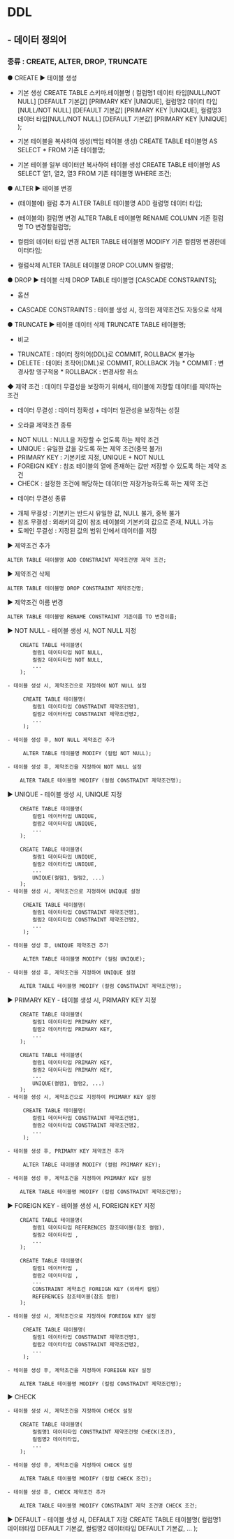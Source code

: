 # DDL
## - 데이터 정의어
### 종류 : CREATE, ALTER, DROP, TRUNCATE

● CREATE
▶ 테이블 생성
- 기본 생성
CREATE TABLE 스키마.테이블명 (
    컬럼명1 데이터 타입[NULL/NOT NULL] [DEFAULT 기본값] [PRIMARY KEY |UNIQUE],
    컬럼명2 데이터 타입[NULL/NOT NULL] [DEFAULT 기본값] [PRIMARY KEY |UNIQUE],
    컬럼명3 데이터 타입[NULL/NOT NULL] [DEFAULT 기본값] [PRIMARY KEY |UNIQUE]
);

- 기본 테이블을 복사하여 생성(백업 테이블 생성)
CREATE TABLE 테이블명
AS SELECT * FROM 기존 테이블명;

- 기본 테이블 일부 데이터만 복사하여 테이블 생성
CREATE TABLE 테이블명
AS SELECT 열1, 열2, 열3
    FROM 기존 테이블명
    WHERE 조건;

● ALTER
▶ 테이블 변경
- (테이블에) 컬럼 추가
ALTER TABLE 테이블명 ADD 컬럼명 데이터 타입;

- (테이블의) 컬럼명 변경
ALTER TABLE 테이블명 RENAME COLUMN 기존 컬럼명 TO 변경할컬럼명;

- 컬럼의 데이터 타입 변경
ALTER TABLE 테이블명 MODIFY 기존 컬럼명 변경한데이터타입;

- 컬럼삭제
ALTER TABLE 테이블명 DROP COLUMN 컬럼명;

● DROP
▶ 테이블 삭제
DROP TABLE 테이블명 [CASCADE CONSTRAINTS];

* 옵션
- CASCADE CONSTRAINTS : 테이블 생성 시, 정의한 제약조건도 자동으로 삭제

● TRUNCATE
▶ 테이블 데이터 삭제
TRUNCATE TABLE 테이블명;
* 비교
 - TRUNCATE : 데이터 정의어(DDL)로 COMMIT, ROLLBACK 불가능
 - DELETE   : 데이터 조작어(DML)로 COMMIT, ROLLBACK 가능
            * COMMIT   : 변경사항 영구적용
            * ROLLBACK : 변경사항 취소

◆ 제약 조건
 : 데이터 무결성을 보장하기 위해서, 테이블에 저장할 데이터를 제약하는 조건
 * 데이터 무결성
 : 데이터 정확성 + 데이터 일관성을 보장하는 성질

 * 오라클 제약조건 종류
 - NOT NULL         : NULL을 저장할 수 없도록 하는 제약 조건
 - UNIQUE           : 유일한 값을 갖도록 하는 제약 조건(중복 불가)
 - PRIMARY KEY      : 기본키로 지정, UNIQUE + NOT NULL
 - FOREIGN KEY      : 참조 테이블의 열에 존재하는 값만 저장할 수 있도록 하는 제약 조건
 - CHECK            : 설정한 조건에 해당하는 데이터만 저장가능하도록 하는 제약 조건

 * 데이터 무결성 종류
 - 개체 무결성      : 기본키는 반드시 유일한 값, NULL 불가, 중복 불가
 - 참조 무결성      : 외래키의 값이 참조 테이블의 기본키의 값으로 존재, NULL 가능
 - 도메인 무결성    : 지정된 값의 범위 안에서 데이터를 저장

 ▶ 제약조건 추가

    ALTER TABLE 테이블명 ADD CONSTRAINT 제약조건명 제약 조건;

 ▶ 제약조건 삭제

    ALTER TABLE 테이블명 DROP CONSTRAINT 제약조건명;

 ▶ 제약조건 이름 변경

    ALTER TABLE 테이블명 RENAME CONSTRAINT 기존이름 TO 변경이름;

 ▶ NOT NULL
    - 테이블 생성 시, NOT NULL 지정

        CREATE TABLE 테이블명(
            컬럼1 데이터타입 NOT NULL,
            컬럼2 데이터타입 NOT NULL,
            ...
        );

    - 테이블 생성 시, 제약조건으로 지정하여 NOT NULL 설정

         CREATE TABLE 테이블명(
            컬럼1 데이터타입 CONSTRAINT 제약조건명1,
            컬럼2 데이터타입 CONSTRAINT 제약조건명2,
            ...
         );

    - 테이블 생성 후, NOT NULL 제약조건 추가

         ALTER TABLE 테이블명 MODIFY (컬럼 NOT NULL);

    - 테이블 생성 후, 제약조건을 지정하여 NOT NULL 설정

        ALTER TABLE 테이블명 MODIFY (컬럼 CONSTRAINT 제약조건명);

 ▶ UNIQUE
    - 테이블 생성 시, UNIQUE 지정

        CREATE TABLE 테이블명(
            컬럼1 데이터타입 UNIQUE,
            컬럼2 데이터타입 UNIQUE,
            ...
        );

        CREATE TABLE 테이블명(
            컬럼1 데이터타입 UNIQUE,
            컬럼2 데이터타입 UNIQUE,
            ...
            UNIQUE(컬럼1, 컬럼2, ...)
        );
    - 테이블 생성 시, 제약조건으로 지정하여 UNIQUE 설정

         CREATE TABLE 테이블명(
            컬럼1 데이터타입 CONSTRAINT 제약조건명1,
            컬럼2 데이터타입 CONSTRAINT 제약조건명2,
            ...
         );

    - 테이블 생성 후, UNIQUE 제약조건 추가

         ALTER TABLE 테이블명 MODIFY (컬럼 UNIQUE);

    - 테이블 생성 후, 제약조건을 지정하여 UNIQUE 설정

        ALTER TABLE 테이블명 MODIFY (컬럼 CONSTRAINT 제약조건명);

 ▶ PRIMARY KEY
    - 테이블 생성 시, PRIMARY KEY 지정

        CREATE TABLE 테이블명(
            컬럼1 데이터타입 PRIMARY KEY,
            컬럼2 데이터타입 PRIMARY KEY,
            ...
        );

        CREATE TABLE 테이블명(
            컬럼1 데이터타입 PRIMARY KEY,
            컬럼2 데이터타입 PRIMARY KEY,
            ...
            UNIQUE(컬럼1, 컬럼2, ...)
        );
    - 테이블 생성 시, 제약조건으로 지정하여 PRIMARY KEY 설정

         CREATE TABLE 테이블명(
            컬럼1 데이터타입 CONSTRAINT 제약조건명1,
            컬럼2 데이터타입 CONSTRAINT 제약조건명2,
            ...
         );

    - 테이블 생성 후, PRIMARY KEY 제약조건 추가

         ALTER TABLE 테이블명 MODIFY (컬럼 PRIMARY KEY);

    - 테이블 생성 후, 제약조건을 지정하여 PRIMARY KEY 설정

        ALTER TABLE 테이블명 MODIFY (컬럼 CONSTRAINT 제약조건명);


 ▶ FOREIGN KEY
    - 테이블 생성 시, FOREIGN KEY 지정

        CREATE TABLE 테이블명(
            컬럼1 데이터타입 REFERENCES 참조테이블(참조 컬럼),
            컬럼2 데이터타입 ,
            ...
        );

        CREATE TABLE 테이블명(
            컬럼1 데이터타입 ,
            컬럼2 데이터타입 ,
            ...
            CONSTRAINT 제약조건 FOREIGN KEY (외래키 컬럼)
            REFERENCES 참조테이블(참조 컬럼)
        );

    - 테이블 생성 시, 제약조건으로 지정하여 FOREIGN KEY 설정

         CREATE TABLE 테이블명(
            컬럼1 데이터타입 CONSTRAINT 제약조건명1,
            컬럼2 데이터타입 CONSTRAINT 제약조건명2,
            ...
         );

    - 테이블 생성 후, 제약조건을 지정하여 FOREIGN KEY 설정

        ALTER TABLE 테이블명 MODIFY (컬럼 CONSTRAINT 제약조건명);

▶ CHECK

    - 테이블 생성 시, 제약조건을 지정하여 CHECK 설정

        CREATE TABLE 테이블명(
            컬럼명1 데이터타입 CONSTRAINT 제약조건명 CHECK(조건),
            컬럼명2 데이터타입,
            ...
        );

    - 테이블 생성 후, 제약조건을 지정하여 CHECK 설정

        ALTER TABLE 테이블명 MODIFY (컬럼 CHECK 조건);

    - 테이블 생성 후, CHECK 제약조건 추가

        ALTER TABLE 테이블명 MODIFY CONSTRAINT 제약 조건명 CHECK 조건;

▶ DEFAULT
    - 테이블 생성 시, DEFAULT 지정
        CREATE TABLE 테이블명(
            컬럼명1 데이터타입 DEFAULT 기본값,
            컬럼명2 데이터타입 DEFAULT 기본값,
            ...
        );        